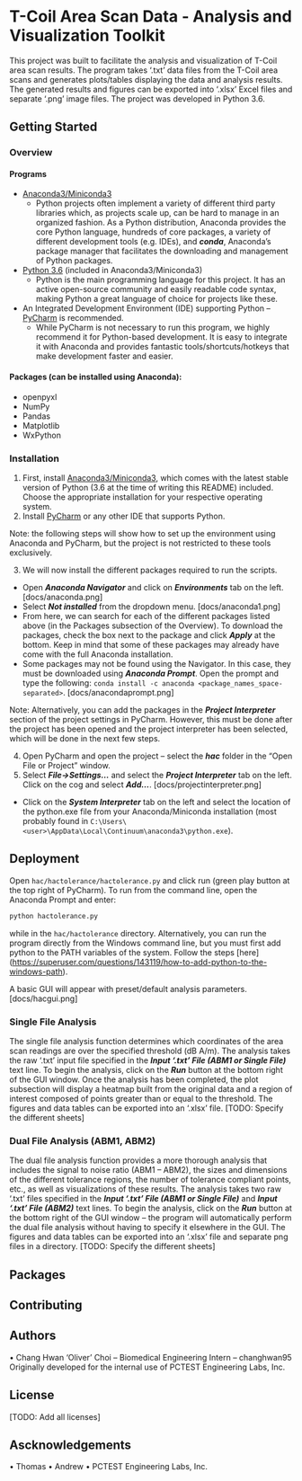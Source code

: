 # T-Coil Area Scan Data - Analysis and Visualization Toolkit
This project was built to facilitate the analysis and visualization of T-Coil area scan results. The program takes ‘.txt’ data files from the T-Coil area scans and generates plots/tables displaying the data and analysis results. The generated results and figures can be exported into ‘.xlsx’ Excel files and separate ‘.png’ image files.
The project was developed in Python 3.6.

## Getting Started
### Overview
#### Programs
* [Anaconda3/Miniconda3]( https://www.anaconda.com/download/)
   * Python projects often implement a variety of different third party libraries which, as projects scale up, can be hard to manage in an organized fashion. As a Python distribution, Anaconda provides the core Python language, hundreds of core packages, a variety of different development tools (e.g. IDEs), and ***conda***, Anaconda’s package manager that facilitates the downloading and management of Python packages.
* [Python 3.6]( https://www.python.org/downloads/) (included in Anaconda3/Miniconda3)
   * Python is the main programming language for this project. It has an active open-source community and easily readable code syntax, making Python a great language of choice for projects like these. 
*	An Integrated Development Environment (IDE) supporting Python – [PyCharm]( https://www.jetbrains.com/pycharm/download/) is recommended.
    * While PyCharm is not necessary to run this program, we highly recommend it for Python-based development. It is easy to integrate it with Anaconda and provides fantastic tools/shortcuts/hotkeys that make development faster and easier.

#### Packages (can be installed using Anaconda):
-	openpyxl
-	NumPy
-	Pandas
-	Matplotlib
-	WxPython

### Installation
1.	First, install [Anaconda3/Miniconda3]( https://www.anaconda.com/download/), which comes with the latest stable version of Python (3.6 at the time of writing this README) included. Choose the appropriate installation for your respective operating system.
2.	Install [PyCharm]( https://www.jetbrains.com/pycharm/download/) or any other IDE that supports Python.

Note: the following steps will show how to set up the environment using Anaconda and PyCharm, but the project is not restricted to these tools exclusively.

3.	We will now install the different packages required to run the scripts.
  * Open ***Anaconda Navigator*** and click on ***Environments*** tab on the left.
[docs/anaconda.png] 
  * Select ***Not installed*** from the dropdown menu.
[docs/anaconda1.png]
  * From here, we can search for each of the different packages listed above (in the Packages subsection of the Overview). To download the packages, check the box next to the package and click ***Apply*** at the bottom. Keep in mind that some of these packages may already have come with the full Anaconda installation.
  * Some packages may not be found using the Navigator. In this case, they must be downloaded using ***Anaconda Prompt***. Open the prompt and type the following: `conda install -c anaconda <package_names_space-separated>`.
[docs/anacondaprompt.png]

Note: Alternatively, you can add the packages in the ***Project Interpreter*** section of the project settings in PyCharm. However, this must be done after the project has been opened and the project interpreter has been selected, which will be done in the next few steps.

4.	Open PyCharm and open the project – select the ***hac*** folder in the “Open File or Project” window.
5.	Select ***File->Settings…*** and select the ***Project Interpreter*** tab on the left. Click on the cog and select ***Add…***.
[docs/projectinterpreter.png]
  * Click on the ***System Interpreter*** tab on the left and select the location of the python.exe file from your Anaconda/Miniconda installation (most probably found in `C:\Users\<user>\AppData\Local\Continuum\anaconda3\python.exe`).

## Deployment
Open `hac/hactolerance/hactolerance.py` and click run (green play button at the top right of PyCharm). To run from the command line, open the Anaconda Prompt and enter: 
```bash
python hactolerance.py
```
while in the `hac/hactolerance` directory.
Alternatively, you can run the program directly from the Windows command line, but you must first add python to the PATH variables of the system. Follow the steps [here] (https://superuser.com/questions/143119/how-to-add-python-to-the-windows-path).

A basic GUI will appear with preset/default analysis parameters.
[docs/hacgui.png]

### Single File Analysis
The single file analysis function determines which coordinates of the area scan readings are over the specified threshold (dB A/m).
The analysis takes the raw ‘.txt’ input file specified in the ***Input ‘.txt’ File (ABM1 or Single File)*** text line. To begin the analysis, click on the ***Run*** button at the bottom right of the GUI window. Once the analysis has been completed, the plot subsection will display a heatmap built from the original data and a region of interest composed of points greater than or equal to the threshold. The figures and data tables can be exported into an ‘.xlsx’ file. [TODO: Specify the different sheets]

### Dual File Analysis (ABM1, ABM2)
The dual file analysis function provides a more thorough analysis that includes the signal to noise ratio (ABM1 – ABM2), the sizes and dimensions of the different tolerance regions, the number of tolerance compliant points, etc., as well as visualizations of these results.
The analysis takes two raw ‘.txt’ files specified in the ***Input ‘.txt’ File (ABM1 or Single File)*** and ***Input ‘.txt’ File (ABM2)*** text lines. To begin the analysis, click on the ***Run*** button at the bottom right of the GUI window – the program will automatically perform the dual file analysis without having to specify it elsewhere in the GUI.
The figures and data tables can be exported into an ‘.xlsx’ file and separate png files in a directory. [TODO: Specify the different sheets]

## Packages

## Contributing

## Authors
•	Chang Hwan ‘Oliver’ Choi – Biomedical Engineering Intern – changhwan95
Originally developed for the internal use of PCTEST Engineering Labs, Inc.

## License
[TODO: Add all licenses]

## Ascknowledgements
•	Thomas
•	Andrew
•	PCTEST Engineering Labs, Inc.
